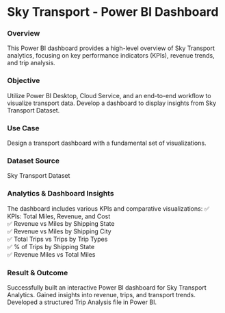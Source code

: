 <h1>Sky Transport - Power BI Dashboard</h1>
<h3>Overview</h3>
This Power BI dashboard provides a high-level overview of Sky Transport analytics, focusing on key performance indicators (KPIs), revenue trends, and trip analysis.

<h3>Objective</h3>
Utilize Power BI Desktop, Cloud Service, and an end-to-end workflow to visualize transport data.
Develop a dashboard to display insights from Sky Transport Dataset.
<h3>Use Case</h3>
Design a transport dashboard with a fundamental set of visualizations.
<h3>Dataset Source</h3>
Sky Transport Dataset
<h3>Analytics & Dashboard Insights</h3>
The dashboard includes various KPIs and comparative visualizations:
✅ KPIs: Total Miles, Revenue, and Cost<br>
✅ Revenue vs Miles by Shipping State<br>
✅ Revenue vs Miles by Shipping City<br>
✅ Total Trips vs Trips by Trip Types<br>
✅ % of Trips by Shipping State<br>
✅ Revenue Miles vs Total Miles

<h3>Result & Outcome</h3>
Successfully built an interactive Power BI dashboard for Sky Transport Analytics.
Gained insights into revenue, trips, and transport trends.
Developed a structured Trip Analysis file in Power BI.
